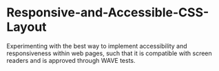 # Responsive-and-Accessible-CSS-Layout
Experimenting with the best way to implement accessibility and responsiveness within web pages, such that it is compatible with screen readers and is approved through WAVE tests. 
